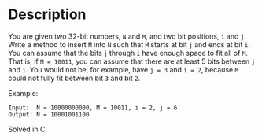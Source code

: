 # Description

You are given two 32-bit numbers, `N` and `M`, and two bit positions, `i` and `j`. Write a method to insert `M` into `N` such that `M` starts at bit `j` and ends at bit `i`. You can assume that the bits `j` through `i` have enough space to fit all of `M`. That is, if `M = 10011`, you can assume that there are at least 5 bits between `j` and `i`. You would not be, for example, have `j = 3` and `i = 2`, because `M` could not fully fit between bit `3` and bit `2`.

Example:
```
Input:  N = 10000000000, M = 10011, i = 2, j = 6
Output: N = 10001001100
```

Solved in C.

